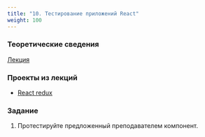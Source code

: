 ```yaml
---
title: "10. Тестирование приложений React"
weight: 100
---
```


### Теоретические сведения

<a target="_blank" rel="noopener noreferrer" href="../../slides/react-test.html">Лекция</a>

### Проекты из лекций

- [React redux](https://github.com/AltmanEA/edu-react/tree/9feb186293f228dec635f2885a2cbc12299088f0)

### Задание

1. Протестируйте предложенный преподавателем компонент. 